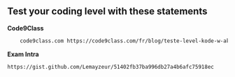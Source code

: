 ## Test your coding level with these statements

**Code9Class**
```bash
    code9class.com https://code9class.com/fr/blog/teste-level-kode-w-ak-enonse-sa-yo
```


**Exam Intra**
```bash
https://gist.github.com/Lemayzeur/51402fb37ba996db27a4b6afc75918ec
```
